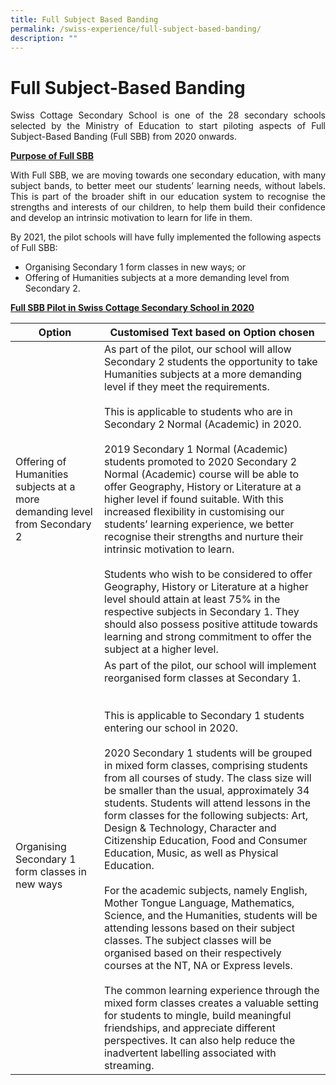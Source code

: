 ```yaml
---
title: Full Subject Based Banding
permalink: /swiss-experience/full-subject-based-banding/
description: ""
---
```

# Full Subject-Based Banding

<p style="text-align: justify;">Swiss Cottage Secondary School is one of the 28 secondary schools selected by the Ministry of Education to start piloting aspects of Full Subject-Based Banding (Full SBB) from 2020 onwards.</p>

<b><u>Purpose of Full SBB</u></b>

<p style="text-align: justify;">With Full SBB, we are moving towards one secondary education, with many subject bands, to better meet our students’ learning needs, without labels. This is part of the broader shift in our education system to recognise the strengths and interests of our children, to help them build their confidence and develop an intrinsic motivation to learn for life in them.</p>

By 2021, the pilot schools will have fully implemented the following aspects of Full SBB:

*   Organising Secondary 1 form classes in new ways; or
*   Offering of Humanities subjects at a more demanding level from Secondary 2.

<b><u>Full SBB Pilot in Swiss Cottage Secondary School in 2020</u></b>

| Option       | Customised Text based on Option chosen        |
|--------------------|-------------------------|
| Offering of Humanities subjects at a more demanding level from Secondary 2 | As part of the pilot, our school will allow Secondary 2 students the opportunity to take Humanities subjects at a more demanding level if they meet the requirements.<br> <br>This is applicable to students who are in Secondary 2 Normal (Academic) in 2020.<br> <br>2019 Secondary 1 Normal (Academic) students promoted to 2020 Secondary 2 Normal (Academic) course will be able to offer Geography, History or Literature at a higher level if found suitable. With this increased flexibility in customising our students’ learning experience, we better recognise their strengths and nurture their intrinsic motivation to learn.<br> <br>Students who wish to be considered to offer Geography, History or Literature at a higher level should attain at least 75% in the respective subjects in Secondary 1.  They should also possess positive attitude towards learning and strong commitment to offer the subject at a higher level.<br>                                                                                                                                                                                                                       |
| Organising Secondary 1 form classes in new ways                            | As part of the pilot, our school will implement reorganised form classes at Secondary 1.<br><br> <br>This is applicable to Secondary 1 students entering our school in 2020.<br> <br>2020 Secondary 1 students will be grouped in mixed form classes, comprising students from all courses of study. The class size will be smaller than the usual, approximately 34 students.  Students will attend lessons in the form classes for the following subjects: Art, Design & Technology, Character and Citizenship Education, Food and Consumer Education, Music, as well as Physical Education.<br> <br>For the academic subjects, namely English, Mother Tongue Language, Mathematics, Science, and the Humanities, students will be attending lessons based on their subject classes.  The subject classes will be organised based on their respectively courses at the NT, NA or Express levels.<br> <br>The common learning experience through the mixed form classes creates a valuable setting for students to mingle, build meaningful friendships, and appreciate different perspectives. It can also help reduce the inadvertent labelling associated with streaming. |